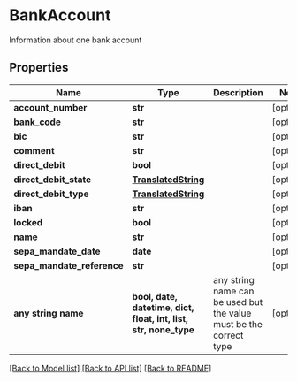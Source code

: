 # BankAccount

Information about one bank account

## Properties
Name | Type | Description | Notes
------------ | ------------- | ------------- | -------------
**account_number** | **str** |  | [optional] 
**bank_code** | **str** |  | [optional] 
**bic** | **str** |  | [optional] 
**comment** | **str** |  | [optional] 
**direct_debit** | **bool** |  | [optional] 
**direct_debit_state** | [**TranslatedString**](TranslatedString.md) |  | [optional] 
**direct_debit_type** | [**TranslatedString**](TranslatedString.md) |  | [optional] 
**iban** | **str** |  | [optional] 
**locked** | **bool** |  | [optional] 
**name** | **str** |  | [optional] 
**sepa_mandate_date** | **date** |  | [optional] 
**sepa_mandate_reference** | **str** |  | [optional] 
**any string name** | **bool, date, datetime, dict, float, int, list, str, none_type** | any string name can be used but the value must be the correct type | [optional]

[[Back to Model list]](../README.md#documentation-for-models) [[Back to API list]](../README.md#documentation-for-api-endpoints) [[Back to README]](../README.md)


